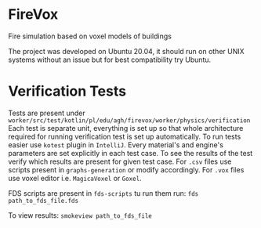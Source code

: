 # FireVox
Fire simulation based on voxel models of buildings

The project was developed on Ubuntu 20.04, it should run on other UNIX systems without an issue 
but for best compatibility try Ubuntu. 

# Verification Tests
Tests are present under `worker/src/test/kotlin/pl/edu/agh/firevox/worker/physics/verification`
Each test is separate unit, everything is set up so that whole architecture required for running verification test
is set up automatically. 
To run tests easier use `kotest` plugin in `IntelliJ`. 
Every material's and engine's parameters are set explicitly in each test case. 
To see the results of the test verify which results are present for given test case. 
For `.csv` files use scripts present in `graphs-generation` or modify accordingly.
For `.vox` files use voxel editor i.e. `MagicaVoxel` or `Goxel`.  


FDS scripts are present in `fds-scripts` tu run them run:
`fds path_to_fds_file.fds`

To view results:
`smokeview path_to_fds_file`
